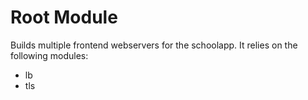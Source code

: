 # Root Module

Builds multiple frontend webservers for the schoolapp. It relies on the following modules:

- lb
- tls
